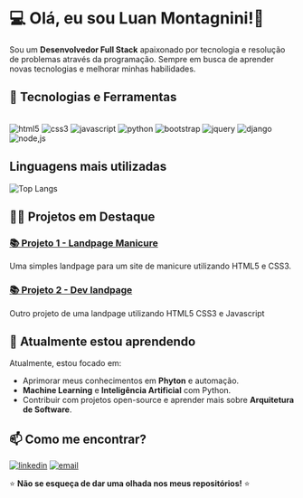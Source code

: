 # 💻 Olá, eu sou Luan Montagnini!👋

Sou um **Desenvolvedor Full Stack** apaixonado por tecnologia e resolução de problemas através da programação. Sempre em busca de aprender novas tecnologias e melhorar minhas habilidades.

## 🚀 Tecnologias e Ferramentas
<div style="display: inline-block"><br />
    <img aling="center" alt="html5" src="https://img.shields.io/badge/HTML5-E34F26?style=for-the-badge&logo=html5&logoColor=white">
    <img aling="center" alt="css3" src="https://img.shields.io/badge/CSS3-1572B6?style=for-the-badge&logo=css3&logoColor=white">
    <img aling="center" alt="javascript" src="https://img.shields.io/badge/JavaScript-323330?style=for-the-badge&logo=javascript&logoColor=F7DF1E">
    <img aling="center" alt="python" src="https://img.shields.io/badge/Python-3776AB?style=for-the-badge&logo=python&logoColor=white">
    <img aling="center" alt="bootstrap" src="https://img.shields.io/badge/Bootstrap-563D7C?style=for-the-badge&logo=bootstrap&logoColor=white">
    <img aling="center" alt="jquery" src="https://img.shields.io/badge/jQuery-0769AD?style=for-the-badge&logo=jquery&logoColor=white">
    <img aling="center" alt="django" src="https://img.shields.io/badge/Django-092E20?style=for-the-badge&logo=django&logoColor=white">
    <img aling="center" alt="node,js" src="https://img.shields.io/badge/Node.js-43853D?style=for-the-badge&logo=node.js&logoColor=white">
</div>
<br/>

## Linguagens mais utilizadas

![Top Langs](https://github-readme-stats.vercel.app/api/top-langs/?username=montagnini-luan&layout=compact)

## 🧑‍💻 Projetos em Destaque

### [📚 Projeto 1 - Landpage Manicure](https://github.com/Montagnini-luan/manicure-landpage)
Uma simples landpage para um site de manicure utilizando HTML5 e CSS3.

### [📚 Projeto 2 - Dev landpage](https://github.com/Montagnini-luan/Dev-Landpage)
Outro projeto de uma landpage utilizando HTML5 CSS3  e Javascript

## 🌱 Atualmente estou aprendendo

Atualmente, estou focado em:

- Aprimorar meus conhecimentos em **Phyton** e automação.
- **Machine Learning** e **Inteligência Artificial** com Python.
- Contribuir com projetos open-source e aprender mais sobre **Arquitetura de Software**.

## 📫 Como me encontrar?

[![linkedin](https://img.shields.io/badge/LinkedIn-0077B5?style=for-the-badge&logo=linkedin&logoColor=white)](http://www.linkedin.com/in/luan-montagnini-1587bb219)
[![email](https://img.shields.io/badge/Gmail-D14836?style=for-the-badge&logo=gmail&logoColor=white)](mailto:luanmontagnini6@gmail.com)

⭐️ **Não se esqueça de dar uma olhada nos meus repositórios!**  ⭐️
